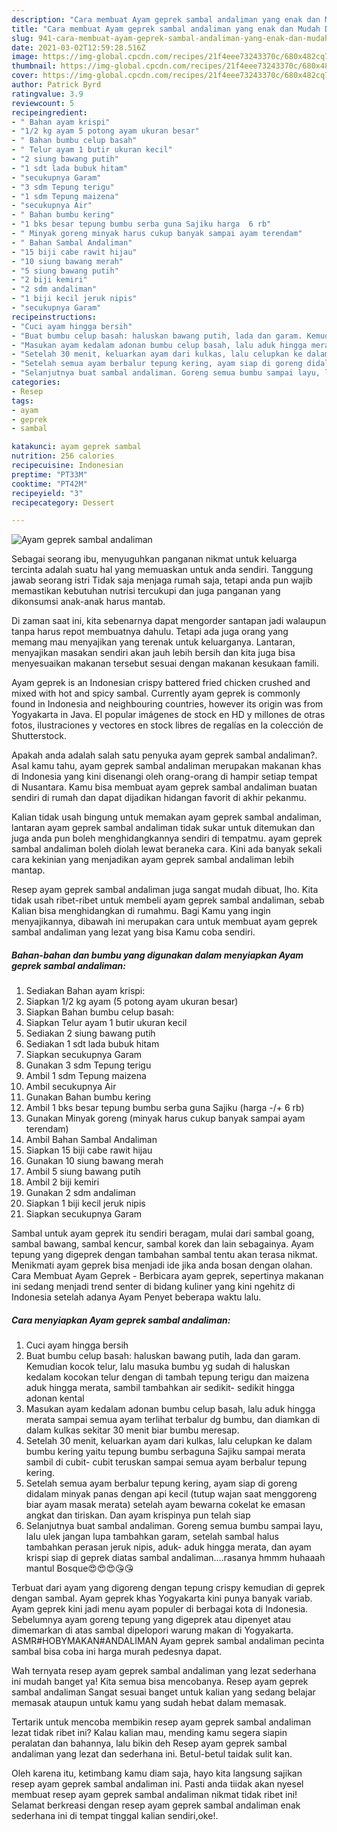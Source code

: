 ```yaml
---
description: "Cara membuat Ayam geprek sambal andaliman yang enak dan Mudah Dibuat"
title: "Cara membuat Ayam geprek sambal andaliman yang enak dan Mudah Dibuat"
slug: 941-cara-membuat-ayam-geprek-sambal-andaliman-yang-enak-dan-mudah-dibuat
date: 2021-03-02T12:59:28.516Z
image: https://img-global.cpcdn.com/recipes/21f4eee73243370c/680x482cq70/ayam-geprek-sambal-andaliman-foto-resep-utama.jpg
thumbnail: https://img-global.cpcdn.com/recipes/21f4eee73243370c/680x482cq70/ayam-geprek-sambal-andaliman-foto-resep-utama.jpg
cover: https://img-global.cpcdn.com/recipes/21f4eee73243370c/680x482cq70/ayam-geprek-sambal-andaliman-foto-resep-utama.jpg
author: Patrick Byrd
ratingvalue: 3.9
reviewcount: 5
recipeingredient:
- " Bahan ayam krispi"
- "1/2 kg ayam 5 potong ayam ukuran besar"
- " Bahan bumbu celup basah"
- " Telur ayam 1 butir ukuran kecil"
- "2 siung bawang putih"
- "1 sdt lada bubuk hitam"
- "secukupnya Garam"
- "3 sdm Tepung terigu"
- "1 sdm Tepung maizena"
- "secukupnya Air"
- " Bahan bumbu kering"
- "1 bks besar tepung bumbu serba guna Sajiku harga  6 rb"
- " Minyak goreng minyak harus cukup banyak sampai ayam terendam"
- " Bahan Sambal Andaliman"
- "15 biji cabe rawit hijau"
- "10 siung bawang merah"
- "5 siung bawang putih"
- "2 biji kemiri"
- "2 sdm andaliman"
- "1 biji kecil jeruk nipis"
- "secukupnya Garam"
recipeinstructions:
- "Cuci ayam hingga bersih"
- "Buat bumbu celup basah: haluskan bawang putih, lada dan garam. Kemudian kocok telur, lalu masuka bumbu yg sudah di haluskan kedalam kocokan telur dengan di tambah tepung terigu dan maizena aduk hingga merata, sambil tambahkan air sedikit- sedikit hingga adonan kental"
- "Masukan ayam kedalam adonan bumbu celup basah, lalu aduk hingga merata sampai semua ayam terlihat terbalur dg bumbu, dan diamkan di dalam kulkas sekitar 30 menit biar bumbu meresap."
- "Setelah 30 menit, keluarkan ayam dari kulkas, lalu celupkan ke dalam bumbu kering yaitu tepung bumbu serbaguna Sajiku sampai merata sambil di cubit- cubit teruskan sampai semua ayam berbalur tepung kering."
- "Setelah semua ayam berbalur tepung kering, ayam siap di goreng didalam minyak panas dengan api kecil (tutup wajan saat menggoreng biar ayam masak merata) setelah ayam bewarna cokelat ke emasan angkat dan tiriskan. Dan ayam krispinya pun telah siap"
- "Selanjutnya buat sambal andaliman. Goreng semua bumbu sampai layu, lalu ulek jangan lupa tambahkan garam, setelah sambal halus tambahkan perasan jeruk nipis, aduk- aduk hingga merata, dan ayam krispi siap di geprek diatas sambal andaliman....rasanya hmmm huhaaah mantul Bosque😍😍😍😘😘"
categories:
- Resep
tags:
- ayam
- geprek
- sambal

katakunci: ayam geprek sambal 
nutrition: 256 calories
recipecuisine: Indonesian
preptime: "PT33M"
cooktime: "PT42M"
recipeyield: "3"
recipecategory: Dessert

---
```



![Ayam geprek sambal andaliman](https://img-global.cpcdn.com/recipes/21f4eee73243370c/680x482cq70/ayam-geprek-sambal-andaliman-foto-resep-utama.jpg)

Sebagai seorang ibu, menyuguhkan panganan nikmat untuk keluarga tercinta adalah suatu hal yang memuaskan untuk anda sendiri. Tanggung jawab seorang istri Tidak saja menjaga rumah saja, tetapi anda pun wajib memastikan kebutuhan nutrisi tercukupi dan juga panganan yang dikonsumsi anak-anak harus mantab.

Di zaman  saat ini, kita sebenarnya dapat mengorder santapan jadi walaupun tanpa harus repot membuatnya dahulu. Tetapi ada juga orang yang memang mau menyajikan yang terenak untuk keluarganya. Lantaran, menyajikan masakan sendiri akan jauh lebih bersih dan kita juga bisa menyesuaikan makanan tersebut sesuai dengan makanan kesukaan famili. 

Ayam geprek is an Indonesian crispy battered fried chicken crushed and mixed with hot and spicy sambal. Currently ayam geprek is commonly found in Indonesia and neighbouring countries, however its origin was from Yogyakarta in Java. El popular imágenes de stock en HD y millones de otras fotos, ilustraciones y vectores en stock libres de regalías en la colección de Shutterstock.

Apakah anda adalah salah satu penyuka ayam geprek sambal andaliman?. Asal kamu tahu, ayam geprek sambal andaliman merupakan makanan khas di Indonesia yang kini disenangi oleh orang-orang di hampir setiap tempat di Nusantara. Kamu bisa membuat ayam geprek sambal andaliman buatan sendiri di rumah dan dapat dijadikan hidangan favorit di akhir pekanmu.

Kalian tidak usah bingung untuk memakan ayam geprek sambal andaliman, lantaran ayam geprek sambal andaliman tidak sukar untuk ditemukan dan juga anda pun boleh menghidangkannya sendiri di tempatmu. ayam geprek sambal andaliman boleh diolah lewat beraneka cara. Kini ada banyak sekali cara kekinian yang menjadikan ayam geprek sambal andaliman lebih mantap.

Resep ayam geprek sambal andaliman juga sangat mudah dibuat, lho. Kita tidak usah ribet-ribet untuk membeli ayam geprek sambal andaliman, sebab Kalian bisa menghidangkan di rumahmu. Bagi Kamu yang ingin menyajikannya, dibawah ini merupakan cara untuk membuat ayam geprek sambal andaliman yang lezat yang bisa Kamu coba sendiri.

<!--inarticleads1-->

##### Bahan-bahan dan bumbu yang digunakan dalam menyiapkan Ayam geprek sambal andaliman:

1. Sediakan  Bahan ayam krispi:
1. Siapkan 1/2 kg ayam (5 potong ayam ukuran besar)
1. Siapkan  Bahan bumbu celup basah:
1. Siapkan  Telur ayam 1 butir ukuran kecil
1. Sediakan 2 siung bawang putih
1. Sediakan 1 sdt lada bubuk hitam
1. Siapkan secukupnya Garam
1. Gunakan 3 sdm Tepung terigu
1. Ambil 1 sdm Tepung maizena
1. Ambil secukupnya Air
1. Gunakan  Bahan bumbu kering
1. Ambil 1 bks besar tepung bumbu serba guna Sajiku (harga -/+ 6 rb)
1. Gunakan  Minyak goreng (minyak harus cukup banyak sampai ayam terendam)
1. Ambil  Bahan Sambal Andaliman
1. Siapkan 15 biji cabe rawit hijau
1. Gunakan 10 siung bawang merah
1. Ambil 5 siung bawang putih
1. Ambil 2 biji kemiri
1. Gunakan 2 sdm andaliman
1. Siapkan 1 biji kecil jeruk nipis
1. Siapkan secukupnya Garam


Sambal untuk ayam geprek itu sendiri beragam, mulai dari sambal goang, sambal bawang, sambal kencur, sambal korek dan lain sebagainya. Ayam tepung yang digeprek dengan tambahan sambal tentu akan terasa nikmat. Menikmati ayam geprek bisa menjadi ide jika anda bosan dengan olahan. Cara Membuat Ayam Geprek - Berbicara ayam geprek, sepertinya makanan ini sedang menjadi trend senter di bidang kuliner yang kini ngehitz di Indonesia setelah adanya Ayam Penyet beberapa waktu lalu. 

<!--inarticleads2-->

##### Cara menyiapkan Ayam geprek sambal andaliman:

1. Cuci ayam hingga bersih
1. Buat bumbu celup basah: haluskan bawang putih, lada dan garam. Kemudian kocok telur, lalu masuka bumbu yg sudah di haluskan kedalam kocokan telur dengan di tambah tepung terigu dan maizena aduk hingga merata, sambil tambahkan air sedikit- sedikit hingga adonan kental
1. Masukan ayam kedalam adonan bumbu celup basah, lalu aduk hingga merata sampai semua ayam terlihat terbalur dg bumbu, dan diamkan di dalam kulkas sekitar 30 menit biar bumbu meresap.
1. Setelah 30 menit, keluarkan ayam dari kulkas, lalu celupkan ke dalam bumbu kering yaitu tepung bumbu serbaguna Sajiku sampai merata sambil di cubit- cubit teruskan sampai semua ayam berbalur tepung kering.
1. Setelah semua ayam berbalur tepung kering, ayam siap di goreng didalam minyak panas dengan api kecil (tutup wajan saat menggoreng biar ayam masak merata) setelah ayam bewarna cokelat ke emasan angkat dan tiriskan. Dan ayam krispinya pun telah siap
1. Selanjutnya buat sambal andaliman. Goreng semua bumbu sampai layu, lalu ulek jangan lupa tambahkan garam, setelah sambal halus tambahkan perasan jeruk nipis, aduk- aduk hingga merata, dan ayam krispi siap di geprek diatas sambal andaliman....rasanya hmmm huhaaah mantul Bosque😍😍😍😘😘


Terbuat dari ayam yang digoreng dengan tepung crispy kemudian di geprek dengan sambal. Ayam geprek khas Yogyakarta kini punya banyak variab. Ayam geprek kini jadi menu ayam populer di berbagai kota di Indonesia. Sebelumnya ayam goreng tepung yang digeprek atau dipenyet atau dimemarkan di atas sambal dipelopori warung makan di Yogyakarta. ASMR#HOBYMAKAN#ANDALIMAN Ayam geprek sambal andaliman pecinta sambal bisa coba ini harga murah pedesnya dapat. 

Wah ternyata resep ayam geprek sambal andaliman yang lezat sederhana ini mudah banget ya! Kita semua bisa mencobanya. Resep ayam geprek sambal andaliman Sangat sesuai banget untuk kalian yang sedang belajar memasak ataupun untuk kamu yang sudah hebat dalam memasak.

Tertarik untuk mencoba membikin resep ayam geprek sambal andaliman lezat tidak ribet ini? Kalau kalian mau, mending kamu segera siapin peralatan dan bahannya, lalu bikin deh Resep ayam geprek sambal andaliman yang lezat dan sederhana ini. Betul-betul taidak sulit kan. 

Oleh karena itu, ketimbang kamu diam saja, hayo kita langsung sajikan resep ayam geprek sambal andaliman ini. Pasti anda tiidak akan nyesel membuat resep ayam geprek sambal andaliman nikmat tidak ribet ini! Selamat berkreasi dengan resep ayam geprek sambal andaliman enak sederhana ini di tempat tinggal kalian sendiri,oke!.

